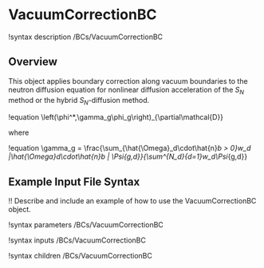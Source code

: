 # VacuumCorrectionBC

!syntax description /BCs/VacuumCorrectionBC

## Overview

This object applies boundary correction along vacuum boundaries to the neutron diffusion equation
for nonlinear diffusion acceleration of the $S_N$ method or the hybrid $S_N$-diffusion method.

!equation
\left(\phi^*,\gamma_g\phi_g\right)_{\partial\mathcal{D}}

where

!equation
\gamma_g =
  \frac{\sum_{\hat{\Omega}_d\cdot\hat{n}_b > 0}w_d |\hat{\Omega}_d\cdot\hat{n}_b |
  \Psi_{g,d}}{\sum^{N_d}_{d=1}w_d\Psi_{g,d}}

## Example Input File Syntax

!! Describe and include an example of how to use the VacuumCorrectionBC object.

!syntax parameters /BCs/VacuumCorrectionBC

!syntax inputs /BCs/VacuumCorrectionBC

!syntax children /BCs/VacuumCorrectionBC
